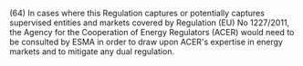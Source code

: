 (64) In cases where this Regulation captures or potentially captures supervised entities and markets covered by Regulation (EU) No 1227/2011, the Agency for the Cooperation of Energy Regulators (ACER) would need to be consulted by ESMA in order to draw upon ACER's expertise in energy markets and to mitigate any dual regulation.